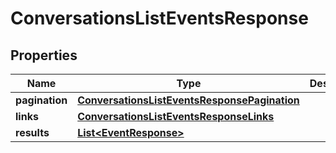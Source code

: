 

# ConversationsListEventsResponse


## Properties

| Name | Type | Description | Notes |
|------------ | ------------- | ------------- | -------------|
|**pagination** | [**ConversationsListEventsResponsePagination**](ConversationsListEventsResponsePagination.md) |  |  [optional] |
|**links** | [**ConversationsListEventsResponseLinks**](ConversationsListEventsResponseLinks.md) |  |  [optional] |
|**results** | [**List&lt;EventResponse&gt;**](EventResponse.md) |  |  [optional] |



